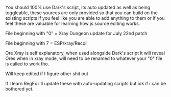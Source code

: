 You should 100% use Dark's script, its auto updated as well as being toggleable, these sources are only provided so that you can build on the existing scripts if you feel like you are able to add anything to them or if you feel these are valuable for learning how js source editing works.

File beginning with "0" = Xray Dungeon update for July 22nd patch

File beginning with 7 = ESP/xray/Recoil

Ore Xray is self explanatory, when used alongside Dark's script it will reveal Ores when in xray mode, will need to be renamed to whatever your "0" file is called to work tho.

Will keep edited if I figure other shit out 

If I learn RegEx i'll update these with auto-updating scripts but idk if i can be bothered yet.

